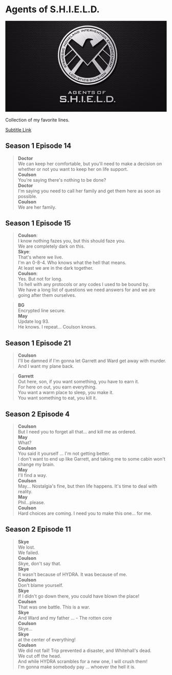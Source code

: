 # Agents of S.H.I.E.L.D.

<p align="center">
    <img src="img/shield-logo.jpg">
</p>

Collection of my favorite lines.

[Subtitle Link](http://transcripts.foreverdreaming.org/viewforum.php?f=140)
## Season 1 Episode 14

>**Doctor**  
>We can keep her comfortable, but you'll need to make a decision on whether or not you want to keep her on life support.  
>**Coulson**  
>You're saying there's nothing to be done?  
>**Doctor**  
>I'm saying you need to call her family and get them here as soon as possible.  
>**Coulson**  
>We are her family.  



## Season 1 Episode 15


>**Coulson**:   
> I know nothing fazes you, but this should faze you.   
> We are completely dark on this.    
>**Skye**:    
>That's where we live.     
>I'm an 0-8-4. Who knows what the hell that means.  
>At least we are in the dark together.  
>**Coulson**:   
>Yes. But not for long.   
>To hell with any protocols or any codes I used to be bound by.  
>We have a long list of questions we need answers for and we are going after them ourselves.  

>**BG**  
>Encrypted line secure.  
>**May**  
>Update log 93.  
>He knows. I repeat... Coulson knows.  

## Season 1 Episode 21

>**Coulson**  
>I'll be damned if I'm gonna let Garrett and Ward get away with murder.  
>And I want my plane back.

>**Garrett**  
>Out here, son, if you want something, you have to earn it.   
>For here on out, you earn everything.   
>You want a warm place to sleep, you make it.   
>You want something to eat, you kill it.  

## Season 2 Episode 4

>**Coulson**    
>But I need you to forget all that... and kill me as ordered.  
>**May**    
>What?  
>**Coulson**   
>You said it yourself ... I'm not getting better.   
>I don't want to end up like Garrett, and taking me to some cabin won't change my brain.  
>**May**     
>I'll find a way.  
>**Coulson**   
>May... Nostalgia's fine, but then life happens. It's time to deal with reality.  
>**May**    
>Phil...please.  
>**Coulson**    
>Hard choices are coming. I need you to make this one... for me.  

## Season 2 Episode 11

>**Skye**  
>We lost.   
>We failed.  
>**Coulson**   
>Skye, don't say that.   
>**Skye**    
>It wasn't because of HYDRA. It was because of me.  
>**Coulson**  
>Don't blame yourself.   
>**Skye**  
>If I didn't go down there, you could have blown the place!   
>**Coulson**  
>That was one battle. This is a war.   
>**Skye**  
>And Ward and my father ... - The rotten core   
>**Coulson**  
>Skye...   
>**Skye**  
>at the center of everything!  
>**Coulson**  
>We did not fail! Trip prevented a disaster, and Whitehall's dead.   
>We cut off the head.   
>And while HYDRA scrambles for a new one, I will crush them!   
>I'm gonna make somebody pay ... whoever the hell it is.  



